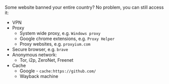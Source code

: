 Some website banned your entire country? No problem, you can still access it:
* VPN
* Proxy
    * System wide proxy, e.g. `Windows proxy`
    * Google chrome extensions, e.g. `Proxy Helper`
    * Proxy websites, e.g. `proxyium.com`
* Secure browser, e.g. `brave`
* Anonymous network:
    * Tor, i2p, ZeroNet, Freenet
* Cache
    * Google - `cache:https://github.com/`
    * Wayback machine


